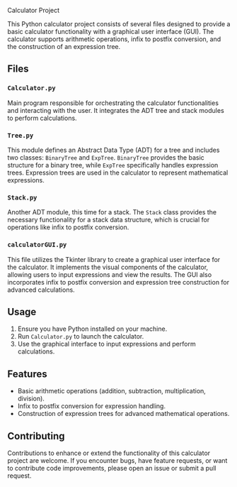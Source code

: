  Calculator Project

This Python calculator project consists of several files designed to provide a basic calculator functionality with a graphical user interface (GUI). The calculator supports arithmetic operations, infix to postfix conversion, and the construction of an expression tree.

## Files

### `Calculator.py`

Main program responsible for orchestrating the calculator functionalities and interacting with the user. It integrates the ADT tree and stack modules to perform calculations.

### `Tree.py`

This module defines an Abstract Data Type (ADT) for a tree and includes two classes: `BinaryTree` and `ExpTree`. `BinaryTree` provides the basic structure for a binary tree, while `ExpTree` specifically handles expression trees. Expression trees are used in the calculator to represent mathematical expressions.

### `Stack.py`

Another ADT module, this time for a stack. The `Stack` class provides the necessary functionality for a stack data structure, which is crucial for operations like infix to postfix conversion.

### `calculatorGUI.py`

This file utilizes the Tkinter library to create a graphical user interface for the calculator. It implements the visual components of the calculator, allowing users to input expressions and view the results. The GUI also incorporates infix to postfix conversion and expression tree construction for advanced calculations.

## Usage

1. Ensure you have Python installed on your machine.
2. Run `Calculator.py` to launch the calculator.
3. Use the graphical interface to input expressions and perform calculations.

## Features

- Basic arithmetic operations (addition, subtraction, multiplication, division).
- Infix to postfix conversion for expression handling.
- Construction of expression trees for advanced mathematical operations.

## Contributing

Contributions to enhance or extend the functionality of this calculator project are welcome. If you encounter bugs, have feature requests, or want to contribute code improvements, please open an issue or submit a pull request.

